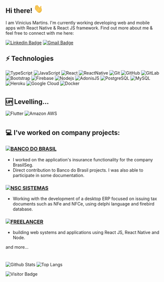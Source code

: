 ## Hi there! <img src="https://raw.githubusercontent.com/victoralmeidadev/victoralmeidadev/master/wave.gif" width="30px">

I am Vinicius Martins. I'm currently working developing web and mobile apps with React Native & React JS framework. Find out more about me & feel free to connect with me here:

[![Linkedin Badge](https://img.shields.io/badge/-victoralmeidadev-blue?style=flat-square&logo=Linkedin&logoColor=white&link=https://www.linkedin.com/in/vinicius-martins-115936178/)](https://www.linkedin.com/in/vinicius-martins-115936178/)
[![Gmail Badge](https://img.shields.io/badge/-victooralmeida1@gmail.com-c14438?style=flat-square&logo=Gmail&logoColor=white&link=mailto:vinicius.cross07@gmail.com)](mailto:vinicius.cross07@gmail.com)

## ⚡ Technologies

![TypeScript](https://img.shields.io/badge/-TypeScript-black?style=flat-square&logo=typescript)
![JavaScript](https://img.shields.io/badge/-JavaScript-black?style=flat-square&logo=javascript)
![React](https://img.shields.io/badge/-React-black?style=flat-square&logo=react)
![ReactNative](https://img.shields.io/badge/-React-black?style=flat-square&logo=react)
![Git](https://img.shields.io/badge/-Git-black?style=flat-square&logo=git)
![GitHub](https://img.shields.io/badge/-GitHub-black?style=flat-square&logo=github)
![GitLab](https://img.shields.io/badge/-GitLab-black?style=flat-square&logo=gitlab)
![Bootstrap](https://img.shields.io/badge/-Bootstrap-black?style=flat-square&logo=bootstrap)
![Firebase](https://img.shields.io/badge/-Firebase-black?style=flat-square&logo=firebase)
![Nodejs](https://img.shields.io/badge/-Nodejs-black?style=flat-square&logo=Node.js)
![AdonisJS](https://img.shields.io/badge/-adonisjs?style=flat-square&logo=adonisjs)
![PostgreSQL](https://img.shields.io/badge/-PostgreSQL-black?style=flat-square&logo=postgresql)
![MySQL](https://img.shields.io/badge/-MySQL-black?style=flat-square&logo=mysql)
![Heroku](https://img.shields.io/badge/-Heroku-black?style=flat-square&logo=heroku)
![Google Cloud](https://img.shields.io/badge/Google%20Cloud-black?style=flat-square&logo=google-cloud)
![Docker](https://img.shields.io/badge/-Docker-black?style=flat-square&logo=docker)

#

## 🆙 Levelling...

![Flutter](https://img.shields.io/badge/Flutter-black?style=flat-square&logo=flutter)
![Amazon AWS](https://img.shields.io/badge/Amazon%20AWS-black?style=flat-square&logo=amazon-aws)

#

## 💻 I've worked on company projects:

### [![BANCO DO BRASIL](https://img.shields.io/badge/BANCO%20DO%20BRASIL-f8d116?style=flat-square&link=https://www.bb.com.br)](https://www.bb.com.br)

- I worked on the application's insurance functionality for the company BrasilSeg.
- Direct contribution to Banco do Brasil projects. I was also able to participate in some documentation.

### [![NSC SISTEMAS](https://img.shields.io/badge/PETRONAS-0aa19c?style=flat-square&link=https://www.nscsistemas.com.br/)](https://www.nscsistemas.com.br/)

- Working with the development of a desktop ERP focused on issuing tax documents such as NFe and NFCe, using delphi language and firebird database.

### [![FREELANCER](https://img.shields.io/badge/SMILES-FF5A00?style=flat-square&link=https://viniciussk888.github.io/)](https://viniciussk888.github.io/)

- building web systems and applications using React JS, React Native and Node.

and more...

#

![Github Stats](https://github-readme-stats.vercel.app/api?username=victoralmeidadev&count_private=true&show_icons=true&include_all_commits=true)
![Top Langs](https://github-readme-stats.vercel.app/api/top-langs/?username=victoralmeidadev&hide=TeX&layout=compact)

![Visitor Badge](https://visitor-badge.laobi.icu/badge?page_id=victoralmeidadev.victoralmeidadev)
